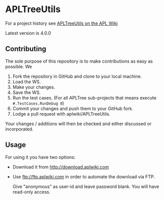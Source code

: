 # APLTreeUtils

For a project history see [APLTreeUtils on the APL Wiki](http://aplwiki.com/APLTreeUtils/ProjectPage)

Latest version is 4.0.0

## Contributing

The sole purpose of this repository is to make contributions as easy as possible. We 

  1. Fork the repository in GitHub and clone to your local machine.
  2. Load the WS.
  3. Make your changes.
  4. Save the WS.
  5. Run the test cases. (For all APLTree sub-projects that means execute `#.TestCases.RunDebug 0`)
  6. Commit your changes and push them to your GitHub fork. 
  6. Lodge a pull request with aplwiki/APLTreeUtils.

Your changes / additions will then be checked and either discussed or incorporated.

## Usage 

For using it you have two options:

* Download it from http://download.aplwiki.com 
* Use ftp://ftp.aplwiki.com in order to automate the download via FTP. 
  
  Give "anonymous" as user-id and leave password blank. You will have read-only access.
